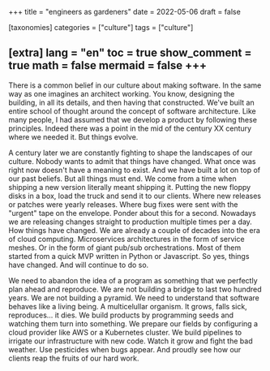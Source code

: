 +++
title = "engineers as gardeners"
date = 2022-05-06
draft = false

[taxonomies]
categories = ["culture"]
tags = ["culture"]

[extra]
lang = "en"
toc = true
show_comment = true
math = false
mermaid = false
+++
---

There is a common belief in our culture about making software. In the same way as one imagines an architect working. You know, designing the building, in all its details, and then having that constructed. We've built an entire school of thought around the concept of software architecture. Like many people, I had assumed that we develop a product by following these principles. Indeed there was a point in the mid of the century XX century where we needed it. But things evolve.

<!-- more -->

A century later we are constantly fighting to shape the landscapes of our culture. Nobody wants to admit that things have changed. What once was right now doesn't have a meaning to exist. And we have built a lot on top of our past beliefs. But all things must end. We come from a time when shipping a new version literally meant shipping it. Putting the new floppy disks in a box, load the truck and send it to our clients. Where new releases or patches were yearly releases. Where bug fixes were sent with the "urgent" tape on the envelope. Ponder about this for a second. Nowadays we are releasing changes straight to production multiple times per a day. How things have changed. We are already a couple of decades into the era of cloud computing. Microservices architectures in the form of service meshes. Or in the form of giant pub/sub orchestrations. Most of them started from a quick MVP written in Python or Javascript. So yes, things have changed. And will continue to do so.

We need to abandon the idea of a program as something that we perfectly plan ahead and reproduce. We are not building a bridge to last two hundred years. We are not building a pyramid. We need to understand that software behaves like a living being. A multicelullar organism. It grows, falls sick, reproduces… it dies. We build products by programming seeds and watching them turn into something. We prepare our fields by configuring a cloud provider like AWS or a Kubernetes cluster. We build pipelines to irrigate our infrastructure with new code. Watch it grow and fight the bad weather. Use pesticides when bugs appear. And proudly see how our clients reap the fruits of our hard work.
